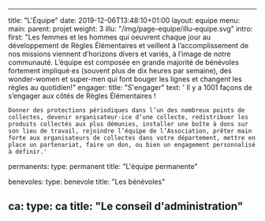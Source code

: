 ---

title: "L'Équipe"
date: 2019-12-06T13:48:10+01:00
layout: equipe
menu:
    main:
        parent: projet
        weight: 3
illu: "/img/page-equipe/illu-equipe.svg"
intro:
    first: "Les femmes et les hommes qui oeuvrent chaque jour au développement de Règles Élémentaires et veillent à l’accomplissement de nos missions viennent d’horizons divers et variés, à l’image de notre communauté. L’équipe est composée en grande majorité de bénévoles fortement impliqué·es (souvent plus de dix heures par semaine), des wonder-women et super-men qui font bouger les lignes et changent les règles au quotidien!"
engager:
    title: "S'engager"
    text: '
    Il y a 1001 façons de s’engager aux côtés de Règles Élémentaires !


    Donner des protections périodiques dans l’un des nombreux points de collectes, devenir organisateur·ice d’une collecte, redistribuer les produits collectés aux plus démunies, installer une boîte à dons sur son lieu de travail, rejoindre l’équipe de l’Association, prêter main forte aux organisateurs de collectes dans votre département, mettre en place un partenariat, faire un don, ou bien un engagement personnalisé à définir.'

permanents:
    type: permanent
    title: "L'équipe permanente"

benevoles:
    type: benevole
    title: "Les bénévoles"

ca:
    type: ca
    title: "Le conseil d'administration"
---